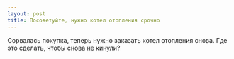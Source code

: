```yaml
---
layout: post 
title: Посоветуйте, нужно котел отопления срочно 
--- 
```

Сорвалась покупка, теперь нужно заказать котел отопления снова. Где это сделать, чтобы снова не кинули?